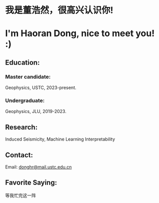 # 我是董浩然，很高兴认识你!
# I'm Haoran Dong, nice to meet you! :)

## Education:
### Master candidate:
Geophysics, USTC, 2023-present.
### Undergraduate:
Geophysics, JLU, 2019-2023.
## Research:
Induced Seismicity, Machine Learning Interpretability

## Contact:
Email: donghr@mail.ustc.edu.cn
## 
## Favorite Saying:
等我忙完这一阵

<!--
**Haoran-DONG/Haoran-DONG** is a ✨ _special_ ✨ repository because its `README.md` (this file) appears on your GitHub profile.

Here are some ideas to get you started:

- 🔭 I’m currently working on ...
- 🌱 I’m currently learning ...
- 👯 I’m looking to collaborate on ...
- 🤔 I’m looking for help with ...
- 💬 Ask me about ...
- 📫 How to reach me: ...
- 😄 Pronouns: ...
- ⚡ Fun fact: ...
-->
